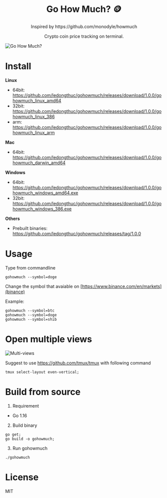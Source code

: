 <h1 align="center">Go How Much? 🪙</h1>

<div align="center">
  <p>Inspired by https://github.com/monodyle/howmuch</p>
  <p>Crypto coin price tracking on terminal.</p>
</div>

![Go How Much?](https://user-images.githubusercontent.com/1828895/119094120-e4744400-ba10-11eb-8093-d73c5ef9eaeb.gif)

# Install

**Linux**

 - 64bit: https://github.com/ledongthuc/gohowmuch/releases/download/1.0.0/gohowmuch_linux_amd64
 - 32bit: https://github.com/ledongthuc/gohowmuch/releases/download/1.0.0/gohowmuch_linux_386
 - arm: https://github.com/ledongthuc/gohowmuch/releases/download/1.0.0/gohowmuch_linux_arm

**Mac**

 - 64bit: https://github.com/ledongthuc/gohowmuch/releases/download/1.0.0/gohowmuch_darwin_amd64

**Windows**

- 64bit: https://github.com/ledongthuc/gohowmuch/releases/download/1.0.0/gohowmuch_windows_amd64.exe
- 32bit: https://github.com/ledongthuc/gohowmuch/releases/download/1.0.0/gohowmuch_windows_386.exe

**Others**

 - Prebuilt binaries: https://github.com/ledongthuc/gohowmuch/releases/tag/1.0.0

# Usage

Type from commandline

```
gohowmuch --symbol=doge
```

Change the symbol that avaiable on [https://www.binance.com/en/markets](binance)

Example:

```
gohowmuch --symbol=btc
gohowmuch --symbol=doge
gohowmuch --symbol=shib
```

# Open multiple views

![Multi-views](https://user-images.githubusercontent.com/1828895/119092596-e806cb80-ba0e-11eb-9cc6-aa4b904358a2.gif)

Suggest to use https://github.com/tmux/tmux with following command

```
tmux select-layout even-vertical;
```

# Build from source

1. Requirement

 - Go 1.16

2. Build binary

```
go get;
go build -o gohowmuch;
```

3. Run gohowmuch

```
./gohowmuch
```

# License

MIT
